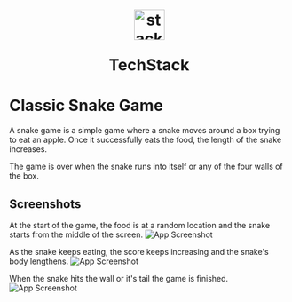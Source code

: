 <h1 align="center">
  <img src="https://ik.imagekit.io/pq7opoglh/GitHub_ReadMe/stack_GjMfbKvDP.svg?ik-sdk-version=javascript-1.4.3&updatedAt=1655143763495" width="55" alt="stacklogo" />

 TechStack</h1>

# Classic Snake Game
A snake game is a simple game where a snake moves around a box trying to eat an apple. Once it successfully eats the food, the length of the snake increases.

The game is over when the snake runs into itself or any of the four walls of the box.


## Screenshots
At the start of the game, the food is at a random location and the snake starts from the middle of the screen.
![App Screenshot](https://ik.imagekit.io/pq7opoglh/GitHub_ReadMe/PythonMiniProjects/Snake_Game/snapshot_01_yZWga6YUD.png?ik-sdk-version=javascript-1.4.3&updatedAt=1655143121477)

As the snake keeps eating, the score keeps increasing and the snake's body lengthens.
![App Screenshot](https://ik.imagekit.io/pq7opoglh/GitHub_ReadMe/PythonMiniProjects/Snake_Game/snapshot_02_Woei6jiOX.png?ik-sdk-version=javascript-1.4.3&updatedAt=1655143427425)

When the snake hits the wall or it's tail the game is finished.
![App Screenshot](https://ik.imagekit.io/pq7opoglh/GitHub_ReadMe/PythonMiniProjects/Snake_Game/game_over_KYWPcQKpQ.png?ik-sdk-version=javascript-1.4.3&updatedAt=1655143535877)

